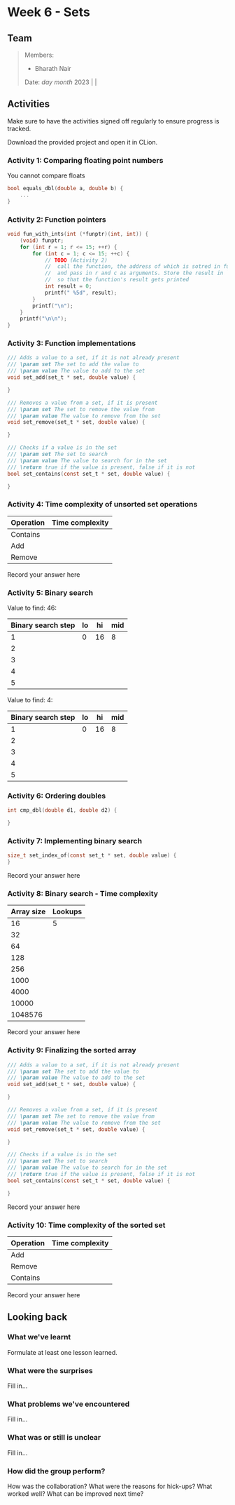 # Week 6 - Sets

## Team

>Members:
>
>- Bharath Nair
>
> Date: *day* *month* 2023                                                   |      |

## Activities

Make sure to have the activities signed off regularly to ensure progress is tracked.

Download the provided project and open it in CLion.

### Activity 1: Comparing floating point numbers

You cannot compare floats 
```c
bool equals_dbl(double a, double b) {
    ...
}
```

### Activity 2: Function pointers

```c
void fun_with_ints(int (*funptr)(int, int)) {
    (void) funptr;
    for (int r = 1; r <= 15; ++r) {
        for (int c = 1; c <= 15; ++c) {
            // TODO (Activity 2)
            //  call the function, the address of which is sotred in funptr,
            //  and pass in r and c as arguments. Store the result in `result`,
            //  so that the function's result gets printed
            int result = 0;
            printf(" %5d", result);
        }
        printf("\n");
    }
    printf("\n\n");
}
```

### Activity 3: Function implementations

```c
/// Adds a value to a set, if it is not already present
/// \param set The set to add the value to
/// \param value The value to add to the set
void set_add(set_t * set, double value) {

}

/// Removes a value from a set, if it is present
/// \param set The set to remove the value from
/// \param value The value to remove from the set
void set_remove(set_t * set, double value) {

}

/// Checks if a value is in the set
/// \param set The set to search
/// \param value The value to search for in the set
/// \return true if the value is present, false if it is not
bool set_contains(const set_t * set, double value) {

}
```

### Activity 4: Time complexity of unsorted set operations

| Operation | Time complexity |
|-----------| --------------- |
| Contains  |                |
| Add       |                 |
| Remove    |                 |

Record your answer here

### Activity 5: Binary search

Value to find: 46:

| Binary search step | lo  | hi  | mid |
|--------------------|-----|-----|-----|
| 1                  | 0   | 16  | 8  |
| 2                  |     |     |     |
| 3                  |     |     |     |
| 4                  |     |     |     |
| 5                  |     |     |     |

Value to find: 4:

| Binary search step | lo  | hi  | mid |
|--------------------|-----|-----|-----|
| 1                  | 0   | 16  | 8  |
| 2                  |     |     |     |
| 3                  |     |     |     |
| 4                  |     |     |     |
| 5                  |     |     |     |

### Activity 6: Ordering doubles

```c
int cmp_dbl(double d1, double d2) {

}
```

### Activity 7: Implementing binary search

```c
size_t set_index_of(const set_t * set, double value) {
}
```

Record your answer here

### Activity 8: Binary search - Time complexity

| Array size | Lookups |
|------------|---------|
| 16         | 5       |
| 32         |         |
| 64         |         |
| 128        |         |
| 256        |         |
| 1000       |         |
| 4000       |         |
| 10000      |         |
| 1048576    |         |

Record your answer here


### Activity 9: Finalizing the sorted array

```c
/// Adds a value to a set, if it is not already present
/// \param set The set to add the value to
/// \param value The value to add to the set
void set_add(set_t * set, double value) {

}

/// Removes a value from a set, if it is present
/// \param set The set to remove the value from
/// \param value The value to remove from the set
void set_remove(set_t * set, double value) {

}

/// Checks if a value is in the set
/// \param set The set to search
/// \param value The value to search for in the set
/// \return true if the value is present, false if it is not
bool set_contains(const set_t * set, double value) {

}
```

Record your answer here

### Activity 10: Time complexity of the sorted set

| Operation | Time complexity |
|-----------| --------------- |
| Add       |                 |
| Remove    |                 |
| Contains  |                 |

Record your answer here

## Looking back

### What we've learnt

Formulate at least one lesson learned.

### What were the surprises

Fill in...

### What problems we've encountered

Fill in...

### What was or still is unclear

Fill in...

### How did the group perform?

How was the collaboration? What were the reasons for hick-ups? What worked well? What can be improved next time?

